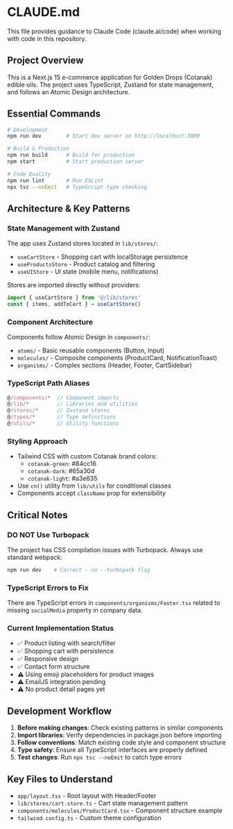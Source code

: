 # CLAUDE.md

This file provides guidance to Claude Code (claude.ai/code) when working with code in this repository.

## Project Overview

This is a Next.js 15 e-commerce application for Golden Drops (Cotanak) edible oils. The project uses TypeScript, Zustand for state management, and follows an Atomic Design architecture.

## Essential Commands

```bash
# Development
npm run dev        # Start dev server on http://localhost:3000

# Build & Production
npm run build      # Build for production
npm start          # Start production server

# Code Quality
npm run lint       # Run ESLint
npx tsc --noEmit   # TypeScript type checking
```

## Architecture & Key Patterns

### State Management with Zustand
The app uses Zustand stores located in `lib/stores/`:
- `useCartStore` - Shopping cart with localStorage persistence
- `useProductsStore` - Product catalog and filtering
- `useUIStore` - UI state (mobile menu, notifications)

Stores are imported directly without providers:
```typescript
import { useCartStore } from '@/lib/stores'
const { items, addToCart } = useCartStore()
```

### Component Architecture
Components follow Atomic Design in `components/`:
- `atoms/` - Basic reusable components (Button, Input)
- `molecules/` - Composite components (ProductCard, NotificationToast)
- `organisms/` - Complex sections (Header, Footer, CartSidebar)

### TypeScript Path Aliases
```typescript
@/components/*  // Component imports
@/lib/*         // Libraries and utilities
@/stores/*      // Zustand stores
@/types/*       // Type definitions
@/utils/*       // Utility functions
```

### Styling Approach
- Tailwind CSS with custom Cotanak brand colors:
  - `cotanak-green`: #84cc16
  - `cotanak-dark`: #65a30d
  - `cotanak-light`: #a3e635
- Use `cn()` utility from `lib/utils` for conditional classes
- Components accept `className` prop for extensibility

## Critical Notes

### DO NOT Use Turbopack
The project has CSS compilation issues with Turbopack. Always use standard webpack:
```bash
npm run dev    # Correct - no --turbopack flag
```

### TypeScript Errors to Fix
There are TypeScript errors in `components/organisms/Footer.tsx` related to missing `socialMedia` property in company data.

### Current Implementation Status
- ✅ Product listing with search/filter
- ✅ Shopping cart with persistence
- ✅ Responsive design
- ✅ Contact form structure
- ⚠️ Using emoji placeholders for product images
- ⚠️ EmailJS integration pending
- ⚠️ No product detail pages yet

## Development Workflow

1. **Before making changes**: Check existing patterns in similar components
2. **Import libraries**: Verify dependencies in package.json before importing
3. **Follow conventions**: Match existing code style and component structure
4. **Type safety**: Ensure all TypeScript interfaces are properly defined
5. **Test changes**: Run `npx tsc --noEmit` to catch type errors

## Key Files to Understand

- `app/layout.tsx` - Root layout with Header/Footer
- `lib/stores/cart.store.ts` - Cart state management pattern
- `components/molecules/ProductCard.tsx` - Component structure example
- `tailwind.config.ts` - Custom theme configuration
